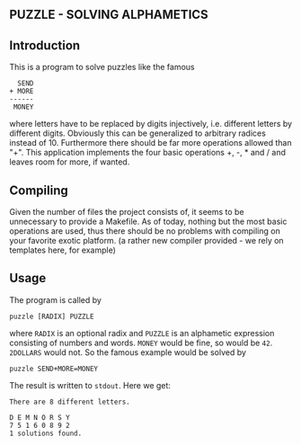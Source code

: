 PUZZLE - SOLVING ALPHAMETICS
----------------------------

Introduction
------------

This is a program to solve puzzles like the famous

	  SEND
	+ MORE
	------
	 MONEY

where letters have to be replaced by digits injectively,
i.e. different letters by different digits. Obviously
this can be generalized to arbitrary radices instead
of 10. Furthermore there should be far more operations
allowed than "+". This application implements the four
basic operations +, -, * and / and leaves room for more,
if wanted.

Compiling
---------

Given the number of files the project consists of, it
seems to be unnecessary to provide a Makefile. As of
today, nothing but the most basic operations are used,
thus there should be no problems with compiling on
your favorite exotic platform. (a rather new compiler
provided - we rely on templates here, for example)

Usage
-----

The program is called by

	puzzle [RADIX] PUZZLE

where `RADIX` is an optional radix and `PUZZLE` is an
alphametic expression consisting of numbers and words.
`MONEY` would be fine, so would be `42`. `2DOLLARS` would not.
So the famous example would be solved by

	puzzle SEND+MORE=MONEY

The result is written to `stdout`. Here we get:

	There are 8 different letters.

	D E M N O R S Y
	7 5 1 6 0 8 9 2
	1 solutions found.
